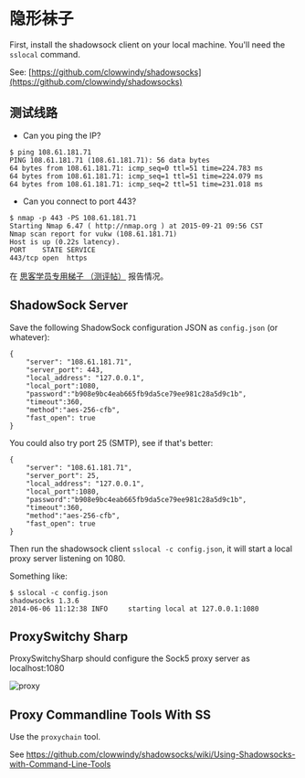 # 隐形袜子

First, install the shadowsock client on your local machine. You'll need the `sslocal` command.

See: [https://github.com/clowwindy/shadowsocks](https://github.com/clowwindy/shadowsocks)

## 测试线路

+ Can you ping the IP?

```
$ ping 108.61.181.71
PING 108.61.181.71 (108.61.181.71): 56 data bytes
64 bytes from 108.61.181.71: icmp_seq=0 ttl=51 time=224.783 ms
64 bytes from 108.61.181.71: icmp_seq=1 ttl=51 time=224.079 ms
64 bytes from 108.61.181.71: icmp_seq=2 ttl=51 time=231.018 ms
```

+ Can you connect to port 443?

```
$ nmap -p 443 -PS 108.61.181.71
Starting Nmap 6.47 ( http://nmap.org ) at 2015-09-21 09:56 CST
Nmap scan report for vukw (108.61.181.71)
Host is up (0.22s latency).
PORT    STATE SERVICE
443/tcp open  https
```

在 [思客学员专用梯子 （测评帖）](http://bbs.sike.io/t/topic/1225) 报告情况。

## ShadowSock Server

Save the following ShadowSock configuration JSON as `config.json` (or whatever):

```
{
    "server": "108.61.181.71",
    "server_port": 443,
    "local_address": "127.0.0.1",
    "local_port":1080,
    "password":"b908e9bc4eab665fb9da5ce79ee981c28a5d9c1b",
    "timeout":360,
    "method":"aes-256-cfb",
    "fast_open": true
}
```

You could also try port 25 (SMTP), see if that's better:

```
{
    "server": "108.61.181.71",
    "server_port": 25,
    "local_address": "127.0.0.1",
    "local_port":1080,
    "password":"b908e9bc4eab665fb9da5ce79ee981c28a5d9c1b",
    "timeout":360,
    "method":"aes-256-cfb",
    "fast_open": true
}
```

Then run the shadowsock client `sslocal -c config.json`, it will start a local proxy server listening on 1080.

Something like:

```
$ sslocal -c config.json
shadowsocks 1.3.6
2014-06-06 11:12:38 INFO     starting local at 127.0.0.1:1080
```

## ProxySwitchy Sharp

ProxySwitchySharp should configure the Sock5 proxy server as localhost:1080

![proxy](https://www.evernote.com/shard/s20/sh/89adf95a-ee50-4de0-b249-e75597a47797/151bed0c82cfb03f4b046057e44ca19c/deep/0/SwitchySharp-Options.png)

## Proxy Commandline Tools With SS

Use the `proxychain` tool.

See https://github.com/clowwindy/shadowsocks/wiki/Using-Shadowsocks-with-Command-Line-Tools